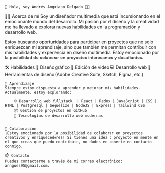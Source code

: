 
    👋 Hola, soy Andrés Anguiano Delgado 🎨🚀

  👨‍💻 Acerca de mí
   Soy un diseñador multimedia que está incursionando en el emocionante mundo del desarrollo. Mi pasión por el diseño y la creatividad me ha llevado a explorar nuevas habilidades en la programación y desarrollo web.

   Estoy buscando oportunidades para participar en proyectos que no solo enriquezcan mi aprendizaje, sino que también me permitan contribuir con mis habilidades y experiencia en diseño multimedia. Estoy emocionado por la posibilidad de colaborar en proyectos interesantes y desafiantes.

  🛠️ Habilidades
        🎨 Diseño gráfico
        🎥 Edición de video
        💻 Desarrollo web
        🔧 Herramientas de diseño (Adobe Creative Suite, Sketch, Figma, etc.)
    

    🌱 Aprendizaje
    Siempre estoy dispuesto a aprender y mejorar mis habilidades. Actualmente, estoy explorando:
    
        🌐 Desarrollo web fullstack  | React | Redux | JavaScript | CSS | HTML | Postgresql | Sequelize | NodeJS | Express | Tailwind CSS
        📦 Gestión de proyectos en GitHub
        🚀 Tecnologías de desarrollo web modernas
    

    🤝 Colaboración
    ¡Estoy emocionado por la posibilidad de colaborar en proyectos creativos y enriquecedores! Si tienes una idea o proyecto en mente en el que creas que puedo contribuir, no dudes en ponerte en contacto conmigo.

    📫 Contacto
    Puedes contactarme a través de mi correo electrónico: anngues95@gmail.com.

